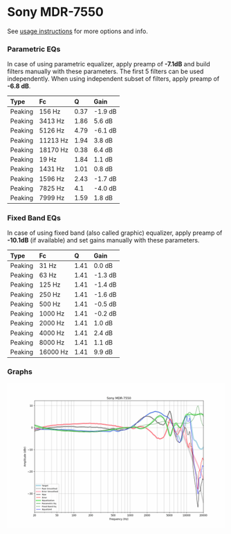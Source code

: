 # Sony MDR-7550
See [usage instructions](https://github.com/jaakkopasanen/AutoEq#usage) for more options and info.

### Parametric EQs
In case of using parametric equalizer, apply preamp of **-7.1dB** and build filters manually
with these parameters. The first 5 filters can be used independently.
When using independent subset of filters, apply preamp of **-6.8 dB**.

| Type    | Fc       |    Q | Gain    |
|:--------|:---------|:-----|:--------|
| Peaking | 156 Hz   | 0.37 | -1.9 dB |
| Peaking | 3413 Hz  | 1.86 | 5.6 dB  |
| Peaking | 5126 Hz  | 4.79 | -6.1 dB |
| Peaking | 11213 Hz | 1.94 | 3.8 dB  |
| Peaking | 18170 Hz | 0.38 | 6.4 dB  |
| Peaking | 19 Hz    | 1.84 | 1.1 dB  |
| Peaking | 1431 Hz  | 1.01 | 0.8 dB  |
| Peaking | 1596 Hz  | 2.43 | -1.7 dB |
| Peaking | 7825 Hz  | 4.1  | -4.0 dB |
| Peaking | 7999 Hz  | 1.59 | 1.8 dB  |

### Fixed Band EQs
In case of using fixed band (also called graphic) equalizer, apply preamp of **-10.1dB**
(if available) and set gains manually with these parameters.

| Type    | Fc       |    Q | Gain    |
|:--------|:---------|:-----|:--------|
| Peaking | 31 Hz    | 1.41 | 0.0 dB  |
| Peaking | 63 Hz    | 1.41 | -1.3 dB |
| Peaking | 125 Hz   | 1.41 | -1.4 dB |
| Peaking | 250 Hz   | 1.41 | -1.6 dB |
| Peaking | 500 Hz   | 1.41 | -0.5 dB |
| Peaking | 1000 Hz  | 1.41 | -0.2 dB |
| Peaking | 2000 Hz  | 1.41 | 1.0 dB  |
| Peaking | 4000 Hz  | 1.41 | 2.4 dB  |
| Peaking | 8000 Hz  | 1.41 | 1.1 dB  |
| Peaking | 16000 Hz | 1.41 | 9.9 dB  |

### Graphs
![](./Sony%20MDR-7550.png)